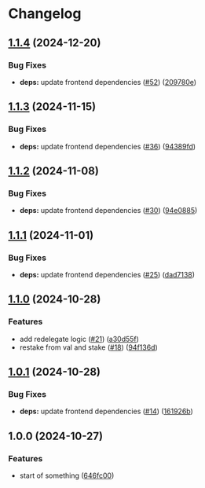# Changelog

## [1.1.4](https://github.com/TedcryptoOrg/tedcrypto-campaign/compare/ui-v1.1.3...ui-v1.1.4) (2024-12-20)


### Bug Fixes

* **deps:** update frontend dependencies ([#52](https://github.com/TedcryptoOrg/tedcrypto-campaign/issues/52)) ([209780e](https://github.com/TedcryptoOrg/tedcrypto-campaign/commit/209780e6b9dc801adb4dc923c0c048caf1c4028f))

## [1.1.3](https://github.com/TedcryptoOrg/tedcrypto-campaign/compare/ui-v1.1.2...ui-v1.1.3) (2024-11-15)


### Bug Fixes

* **deps:** update frontend dependencies ([#36](https://github.com/TedcryptoOrg/tedcrypto-campaign/issues/36)) ([94389fd](https://github.com/TedcryptoOrg/tedcrypto-campaign/commit/94389fdfa8507a8405f5e5f48221a32a0dc2e388))

## [1.1.2](https://github.com/TedcryptoOrg/tedcrypto-campaign/compare/ui-v1.1.1...ui-v1.1.2) (2024-11-08)


### Bug Fixes

* **deps:** update frontend dependencies ([#30](https://github.com/TedcryptoOrg/tedcrypto-campaign/issues/30)) ([94e0885](https://github.com/TedcryptoOrg/tedcrypto-campaign/commit/94e0885aae3893c19bf49bf8c8ec2fbb8454f320))

## [1.1.1](https://github.com/TedcryptoOrg/tedcrypto-campaign/compare/ui-v1.1.0...ui-v1.1.1) (2024-11-01)


### Bug Fixes

* **deps:** update frontend dependencies ([#25](https://github.com/TedcryptoOrg/tedcrypto-campaign/issues/25)) ([dad7138](https://github.com/TedcryptoOrg/tedcrypto-campaign/commit/dad71389a452998b5e6e0e2b99ff51b8a2e20bf4))

## [1.1.0](https://github.com/TedcryptoOrg/tedcrypto-campaign/compare/ui-v1.0.1...ui-v1.1.0) (2024-10-28)


### Features

* add redelegate logic ([#21](https://github.com/TedcryptoOrg/tedcrypto-campaign/issues/21)) ([a30d55f](https://github.com/TedcryptoOrg/tedcrypto-campaign/commit/a30d55ff64dbc2b7561302ac614b45ed811c7442))
* restake from val and stake ([#18](https://github.com/TedcryptoOrg/tedcrypto-campaign/issues/18)) ([94f136d](https://github.com/TedcryptoOrg/tedcrypto-campaign/commit/94f136dd55f3220af92a286529d43d0a427d15cc))

## [1.0.1](https://github.com/TedcryptoOrg/tedcrypto-campaign/compare/ui-v1.0.0...ui-v1.0.1) (2024-10-28)


### Bug Fixes

* **deps:** update frontend dependencies ([#14](https://github.com/TedcryptoOrg/tedcrypto-campaign/issues/14)) ([161926b](https://github.com/TedcryptoOrg/tedcrypto-campaign/commit/161926b79f203605ae9a386165d300037b1af30f))

## 1.0.0 (2024-10-27)


### Features

* start of something ([646fc00](https://github.com/TedcryptoOrg/tedcrypto-campaign/commit/646fc0075867f416db8ffff326b71dbd96963dd2))
